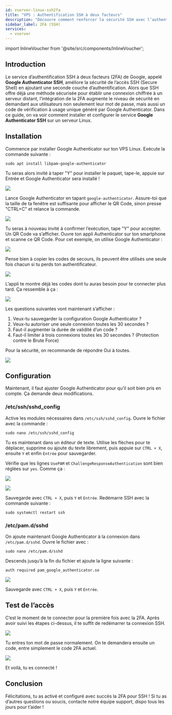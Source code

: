```yaml
---
id: vserver-linux-ssh2fa
title: "VPS : Authentification SSH à deux facteurs"
description: "Découvre comment renforcer la sécurité SSH avec l’authentification 2FA Google Authenticator pour un accès serveur plus sûr et protège ton environnement Linux → En savoir plus maintenant"
sidebar_label: 2FA (SSH)
services:
  - vserver
---
```


import InlineVoucher from '@site/src/components/InlineVoucher';

## Introduction

Le service d’authentification SSH à deux facteurs (2FA) de Google, appelé **Google Authenticator SSH**, améliore la sécurité de l’accès SSH (Secure Shell) en ajoutant une seconde couche d’authentification. Alors que SSH offre déjà une méthode sécurisée pour établir une connexion chiffrée à un serveur distant, l’intégration de la 2FA augmente le niveau de sécurité en demandant aux utilisateurs non seulement leur mot de passe, mais aussi un code de vérification à usage unique généré par Google Authenticator. Dans ce guide, on va voir comment installer et configurer le service **Google Authenticator SSH** sur un serveur Linux.

<InlineVoucher />

## Installation

Commence par installer Google Authenticator sur ton VPS Linux. Exécute la commande suivante :

```
sudo apt install libpam-google-authenticator
```

Tu seras alors invité à taper "Y" pour installer le paquet, tape-le, appuie sur Entrée et Google Authenticator sera installé !

![](https://screensaver01.zap-hosting.com/index.php/s/AnKdPXEzKdB5xWS/preview)

Lance Google Authenticator en tapant `google-authenticator`. Assure-toi que la taille de ta fenêtre est suffisante pour afficher le QR Code, sinon presse "CTRL+C" et relance la commande.

![](https://screensaver01.zap-hosting.com/index.php/s/8w9aDz5ZbSmNPZ9/preview)

Tu seras à nouveau invité à confirmer l’exécution, tape "Y" pour accepter. Un QR Code va s’afficher. Ouvre ton appli Authenticator sur ton smartphone et scanne ce QR Code. Pour cet exemple, on utilise Google Authenticator :

![](https://screensaver01.zap-hosting.com/index.php/s/J5CL6mjzPRMSiap/preview)

Pense bien à copier les codes de secours, ils peuvent être utilisés une seule fois chacun si tu perds ton authentificateur.

![](https://screensaver01.zap-hosting.com/index.php/s/itdjPyGrFb7Wq39/preview)

L’appli te montre déjà les codes dont tu auras besoin pour te connecter plus tard. Ça ressemble à ça :

![](https://screensaver01.zap-hosting.com/index.php/s/TW24xBe26TbgCqE/preview)

Les questions suivantes vont maintenant s’afficher :

1. Veux-tu sauvegarder la configuration Google Authenticator ?
2. Veux-tu autoriser une seule connexion toutes les 30 secondes ?
3. Faut-il augmenter la durée de validité d’un code ?
4. Faut-il limiter à trois connexions toutes les 30 secondes ? (Protection contre le Brute Force)

Pour la sécurité, on recommande de répondre Oui à toutes.

![](https://screensaver01.zap-hosting.com/index.php/s/bdYRncwk7ssQyYJ/preview)

## Configuration

Maintenant, il faut ajuster Google Authenticator pour qu’il soit bien pris en compte. Ça demande deux modifications.

### /etc/ssh/sshd_config

Active les modules nécessaires dans `/etc/ssh/sshd_config`. Ouvre le fichier avec la commande :
```
sudo nano /etc/ssh/sshd_config
```

Tu es maintenant dans un éditeur de texte. Utilise les flèches pour te déplacer, supprime ou ajoute du texte librement, puis appuie sur `CTRL + X`, ensuite `Y` et enfin `Entrée` pour sauvegarder.

Vérifie que les lignes `UsePAM` et `ChallengeResponseAuthentication` sont bien réglées sur `yes`. Comme ça :

![](https://screensaver01.zap-hosting.com/index.php/s/n8MzX8724T2GFAF/preview)

![](https://screensaver01.zap-hosting.com/index.php/s/zLk98HrkF4jk4Jf/preview)

Sauvegarde avec `CTRL + X`, puis `Y` et `Entrée`. Redémarre SSH avec la commande suivante :
```
sudo systemctl restart ssh
```

### /etc/pam.d/sshd

On ajoute maintenant Google Authenticator à la connexion dans `/etc/pam.d/sshd`. Ouvre le fichier avec :
```
sudo nano /etc/pam.d/sshd
```
Descends jusqu’à la fin du fichier et ajoute la ligne suivante :
```
auth required pam_google_authenticator.so
```

![](https://screensaver01.zap-hosting.com/index.php/s/xwodXzPifANsQAM/preview)

Sauvegarde avec `CTRL + X`, puis `Y` et `Entrée`.

## Test de l’accès

C’est le moment de te connecter pour la première fois avec la 2FA. Après avoir suivi les étapes ci-dessus, il te suffit de redémarrer ta connexion SSH.

![](https://screensaver01.zap-hosting.com/index.php/s/cN3x3aFbtfxdi7M/preview)

Tu entres ton mot de passe normalement. On te demandera ensuite un code, entre simplement le code 2FA actuel.

![](https://screensaver01.zap-hosting.com/index.php/s/y3dgYXezL8sDbJe/preview)

Et voilà, tu es connecté !

## Conclusion

Félicitations, tu as activé et configuré avec succès la 2FA pour SSH ! Si tu as d’autres questions ou soucis, contacte notre équipe support, dispo tous les jours pour t’aider !

<InlineVoucher />